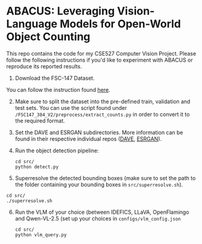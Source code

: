 # ABACUS: Leveraging Vision-Language Models for Open-World Object Counting

This repo contains the code for my CSE527 Computer Vision Project. Please follow the following instructions if you'd like to experiment with ABACUS or reproduce its reported results.

1. Download the FSC-147 Dataset.

  You can follow the instruction found [here](https://github.com/cvlab-stonybrook/LearningToCountEverything).

2. Make sure to split the dataset into the pre-defined train, validation and test sets. You can use the script found under ```/FSC147_384_V2/preprocess/extract_counts.py``` in order to convert it to the required format.

3. Set the DAVE and ESRGAN subdirectories. More information can be found in their respective individual repos ([DAVE](https://github.com/jerpelhan/DAVE), [ESRGAN](https://github.com/xinntao/ESRGAN)).

4. Run the object detection pipeline:
   ```
   cd src/
   python detect.py
   ```

5. Superresolve the detected bounding boxes (make sure to set the path to the folder containing your bounding boxes in ```src/superresolve.sh```).
  ```
  cd src/
  ./superresolve.sh
  ```

6. Run the VLM of your choice (between IDEFICS, LLaVA, OpenFlamingo and Qwen-VL-2.5 (set up your choices in ```configs/vlm_config.json```
   ```
   cd src/
   python vlm_query.py
   ```

